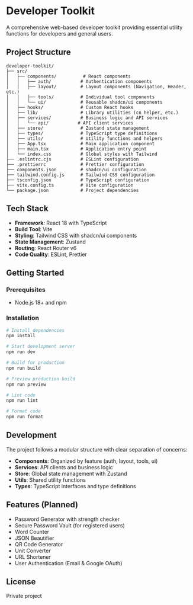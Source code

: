 # Developer Toolkit

A comprehensive web-based developer toolkit providing essential utility functions for developers and general users.

## Project Structure

```
developer-toolkit/
├── src/
│   ├── components/          # React components
│   │   ├── auth/           # Authentication components
│   │   ├── layout/         # Layout components (Navigation, Header, etc.)
│   │   ├── tools/          # Individual tool components
│   │   └── ui/             # Reusable shadcn/ui components
│   ├── hooks/              # Custom React hooks
│   ├── lib/                # Library utilities (cn helper, etc.)
│   ├── services/           # Business logic and API services
│   │   └── api/           # API client services
│   ├── store/              # Zustand state management
│   ├── types/              # TypeScript type definitions
│   ├── utils/              # Utility functions and helpers
│   ├── App.tsx             # Main application component
│   ├── main.tsx            # Application entry point
│   └── index.css           # Global styles with Tailwind
├── .eslintrc.cjs           # ESLint configuration
├── .prettierrc             # Prettier configuration
├── components.json         # shadcn/ui configuration
├── tailwind.config.js      # Tailwind CSS configuration
├── tsconfig.json           # TypeScript configuration
├── vite.config.ts          # Vite configuration
└── package.json            # Project dependencies

```

## Tech Stack

- **Framework**: React 18 with TypeScript
- **Build Tool**: Vite
- **Styling**: Tailwind CSS with shadcn/ui components
- **State Management**: Zustand
- **Routing**: React Router v6
- **Code Quality**: ESLint, Prettier

## Getting Started

### Prerequisites

- Node.js 18+ and npm

### Installation

```bash
# Install dependencies
npm install

# Start development server
npm run dev

# Build for production
npm run build

# Preview production build
npm run preview

# Lint code
npm run lint

# Format code
npm run format
```

## Development

The project follows a modular structure with clear separation of concerns:

- **Components**: Organized by feature (auth, layout, tools, ui)
- **Services**: API clients and business logic
- **Store**: Global state management with Zustand
- **Utils**: Shared utility functions
- **Types**: TypeScript interfaces and type definitions

## Features (Planned)

- Password Generator with strength checker
- Secure Password Vault (for registered users)
- Word Counter
- JSON Beautifier
- QR Code Generator
- Unit Converter
- URL Shortener
- User Authentication (Email & Google OAuth)

## License

Private project
